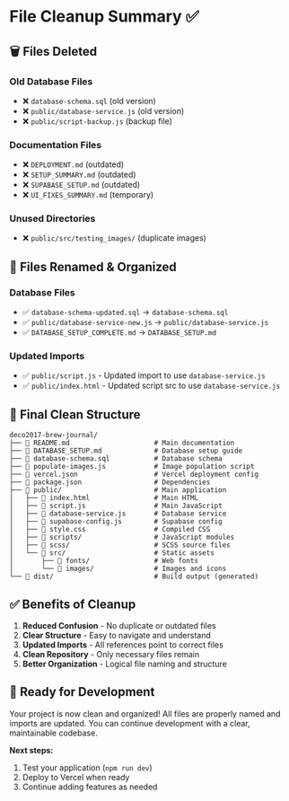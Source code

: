 # File Cleanup Summary ✅

## 🗑️ **Files Deleted**

### **Old Database Files**
- ❌ `database-schema.sql` (old version)
- ❌ `public/database-service.js` (old version)
- ❌ `public/script-backup.js` (backup file)

### **Documentation Files**
- ❌ `DEPLOYMENT.md` (outdated)
- ❌ `SETUP_SUMMARY.md` (outdated)
- ❌ `SUPABASE_SETUP.md` (outdated)
- ❌ `UI_FIXES_SUMMARY.md` (temporary)

### **Unused Directories**
- ❌ `public/src/testing_images/` (duplicate images)

## 📁 **Files Renamed & Organized**

### **Database Files**
- ✅ `database-schema-updated.sql` → `database-schema.sql`
- ✅ `public/database-service-new.js` → `public/database-service.js`
- ✅ `DATABASE_SETUP_COMPLETE.md` → `DATABASE_SETUP.md`

### **Updated Imports**
- ✅ `public/script.js` - Updated import to use `database-service.js`
- ✅ `public/index.html` - Updated script src to use `database-service.js`

## 📂 **Final Clean Structure**

```
deco2017-brew-journal/
├── 📄 README.md                     # Main documentation
├── 📄 DATABASE_SETUP.md             # Database setup guide
├── 📄 database-schema.sql           # Database schema
├── 📄 populate-images.js            # Image population script
├── 📄 vercel.json                   # Vercel deployment config
├── 📄 package.json                  # Dependencies
├── 📁 public/                       # Main application
│   ├── 📄 index.html                # Main HTML
│   ├── 📄 script.js                 # Main JavaScript
│   ├── 📄 database-service.js       # Database service
│   ├── 📄 supabase-config.js        # Supabase config
│   ├── 📄 style.css                 # Compiled CSS
│   ├── 📁 scripts/                  # JavaScript modules
│   ├── 📁 scss/                     # SCSS source files
│   └── 📁 src/                      # Static assets
│       ├── 📁 fonts/                # Web fonts
│       └── 📁 images/               # Images and icons
└── 📁 dist/                         # Build output (generated)
```

## ✅ **Benefits of Cleanup**

1. **Reduced Confusion** - No duplicate or outdated files
2. **Clear Structure** - Easy to navigate and understand
3. **Updated Imports** - All references point to correct files
4. **Clean Repository** - Only necessary files remain
5. **Better Organization** - Logical file naming and structure

## 🚀 **Ready for Development**

Your project is now clean and organized! All files are properly named and imports are updated. You can continue development with a clear, maintainable codebase.

**Next steps:**
1. Test your application (`npm run dev`)
2. Deploy to Vercel when ready
3. Continue adding features as needed
